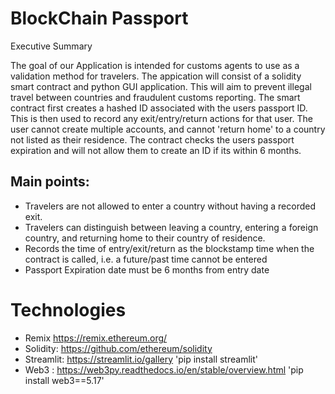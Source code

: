 # BlockChain Passport

Executive Summary

The goal of our Application is intended for customs agents to use as a validation method for travelers.
The appication will consist of a solidity smart contract and python GUI application. 
This will aim to prevent illegal travel between countries and fraudulent customs reporting.
The smart contract first creates a hashed ID associated with the users passport ID. This is then used to record any exit/entry/return actions for that user.
The user cannot create multiple accounts, and cannot 'return home' to a country not listed as their residence.
The contract checks the users passport expiration and will not allow them to create an ID if its within 6 months. 

## Main points:
- Travelers are not allowed to enter a country without having a recorded exit.
- Travelers can distinguish between leaving a country, entering a foreign country, and returning home to their country of residence.
- Records the time of entry/exit/return as the blockstamp time when the contract is called, i.e. a future/past time cannot be entered
- Passport Expiration date must be 6 months from entry date 




# Technologies 
- Remix https://remix.ethereum.org/
- Solidity: https://github.com/ethereum/solidity
- Streamlit: https://streamlit.io/gallery  'pip install streamlit' 
- Web3 : https://web3py.readthedocs.io/en/stable/overview.html 'pip install web3==5.17'







